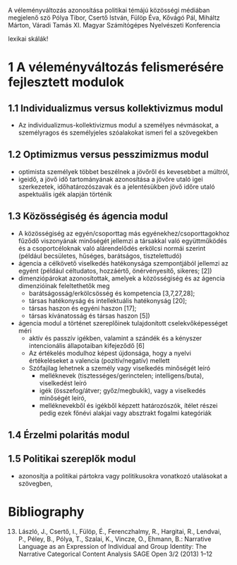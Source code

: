 A véleményváltozás azonosítása politikai témájú közösségi médiában megjelenő szö
Pólya Tibor, Csertő István, Fülöp Éva, Kővágó Pál, Miháltz Márton, Váradi Tamás
XI. Magyar Számítógépes Nyelvészeti Konferencia

lexikai skálák!

# 1 A véleményváltozás felismerésére fejlesztett modulok

## 1.1 Individualizmus versus kollektivizmus modul

* Az individualizmus-kollektivizmus modul a személyes névmásokat, a
  személyragos és személyjeles szóalakokat ismeri fel a szövegekben

## 1.2 Optimizmus versus pesszimizmus modul

* optimista személyek többet beszélnek a jövőről és kevesebbet a múltról,
* igeidő, a jövő idő tartományának azonosítása a jövőre utaló igei
  szerkezetek, időhatározószavak és a jelentésükben jövő időre utaló
  aspektuális igék alapján történik

## 1.3 Közösségiség és ágencia modul

* A közösségiség az egyén/csoporttag más egyénekhez/csoporttagokhoz fűződő
  viszonyának minőségét jellemzi a társakkal való együttműködés és a
  csoportcéloknak való alárendelődés erkölcsi normái szerint
  (például becsületes, hűséges, barátságos, tisztelettudó)
* ágencia a célkövető viselkedés hatékonysága szempontjából jellemzi az
  egyént (például céltudatos, hozzáértő, önérvényesítő, sikeres; [2])
* dimenziópárokat azonosítottak, amelyek a közösségiség és az ágencia
  dimenzióinak feleltethetők meg
  * barátságosság/erkölcsösség és kompetencia [3,7,27,28];
  * társas hatékonyság és intellektuális hatékonyság [20];
  * társas haszon és egyéni haszon [17];
  * társas kívánatosság és társas haszon [5])
* ágencia modul a történet szereplőinek tulajdonított cselekvőképességet méri
  * aktív és passzív igékben, valamint
    a szándék és a kényszer intencionális állapotaiban kifejeződő [6]
  * Az értékelés modulhoz képest újdonsága, hogy a nyelvi értékeléseket a
    valencia (pozitív/negatív) mellett
  * Szófajilag lehetnek a személy vagy viselkedés minőségét leíró
    * melléknevek (tisztességes/gerinctelen; intelligens/buta), viselkedést leíró
    * igék (összefog/átver; győz/megbukik), vagy a viselkedés minőségét leíró,
    * melléknevekből és igékből képzett határozószók, ítélet részei pedig ezek
      főnévi alakjai vagy absztrakt fogalmi kategóriák

## 1.4 Érzelmi polaritás modul

## 1.5 Politikai szereplők modul

* azonosítja a politikai pártokra vagy politikusokra vonatkozó utalásokat a
  szövegben,

# Bibliography

13. László, J., Csertő, I., Fülöp, É., Ferenczhalmy, R., Hargitai, R., Lendvai,
    P., Péley, B., Pólya, T., Szalai, K., Vincze, O., Ehmann, B.:
  Narrative Language as an Expression of Individual and Group Identity:
    The Narrative Categorical Content Analysis
  SAGE Open 3/2 (2013) 1–12
